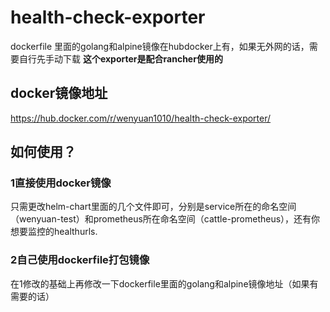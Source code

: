 # health-check-exporter
dockerfile 里面的golang和alpine镜像在hubdocker上有，如果无外网的话，需要自行先手动下载
**这个exporter是配合rancher使用的**

## docker镜像地址
https://hub.docker.com/r/wenyuan1010/health-check-exporter/

## 如何使用？
### 1直接使用docker镜像
只需更改helm-chart里面的几个文件即可，分别是service所在的命名空间（wenyuan-test）和prometheus所在命名空间（cattle-prometheus），还有你想要监控的healthurls.
### 2自己使用dockerfile打包镜像
在1修改的基础上再修改一下dockerfile里面的golang和alpine镜像地址（如果有需要的话）
